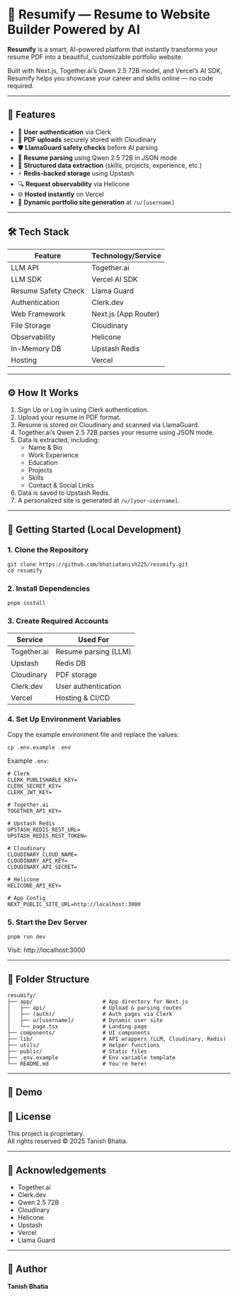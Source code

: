 # 🚀 Resumify — Resume to Website Builder Powered by AI

**Resumify** is a smart, AI-powered platform that instantly transforms your resume PDF into a beautiful, customizable portfolio website.

Built with Next.js, Together.ai’s Qwen 2.5 72B model, and Vercel’s AI SDK, Resumify helps you showcase your career and skills online — no code required.

---

## 🌟 Features

- 🔐 **User authentication** via Clerk
- 📄 **PDF uploads** securely stored with Cloudinary
- 🛡️ **LlamaGuard safety checks** before AI parsing
- 🤖 **Resume parsing** using Qwen 2.5 72B in JSON mode
- 🧠 **Structured data extraction** (skills, projects, experience, etc.)
- ⚡ **Redis-backed storage** using Upstash
- 🔍 **Request observability** via Helicone
- 🌐 **Hosted instantly** on Vercel
- 📂 **Dynamic portfolio site generation** at `/u/[username]`

---

## 🛠 Tech Stack

| Feature             | Technology/Service        |
|---------------------|---------------------------|
| LLM API             | Together.ai |
| LLM SDK             | Vercel AI SDK |
| Resume Safety Check | Llama Guard |
| Authentication      | Clerk.dev |
| Web Framework       | Next.js (App Router) |
| File Storage        | Cloudinary |
| Observability       | Helicone |
| In-Memory DB        | Upstash Redis |
| Hosting             | Vercel |

---

## ⚙️ How It Works

1. Sign Up or Log In using Clerk authentication.
2. Upload your resume in PDF format.
3. Resume is stored on Cloudinary and scanned via LlamaGuard.
4. Together.ai’s Qwen 2.5 72B parses your resume using JSON mode.
5. Data is extracted, including:
   - Name & Bio
   - Work Experience
   - Education
   - Projects
   - Skills
   - Contact & Social Links
6. Data is saved to Upstash Redis.
7. A personalized site is generated at `/u/[your-username]`.

---

## 🧪 Getting Started (Local Development)

### 1. Clone the Repository

    git clone https://github.com/bhatiatanish225/resumify.git
    cd resumify

### 2. Install Dependencies

    pnpm install

### 3. Create Required Accounts

| Service     | Used For               |
|-------------|------------------------|
| Together.ai | Resume parsing (LLM)   |
| Upstash     | Redis DB               |
| Cloudinary  | PDF storage            |
| Clerk.dev   | User authentication    |
| Vercel      | Hosting & CI/CD        |

### 4. Set Up Environment Variables

Copy the example environment file and replace the values:

    cp .env.example .env

Example `.env`:

    # Clerk
    CLERK_PUBLISHABLE_KEY=
    CLERK_SECRET_KEY=
    CLERK_JWT_KEY=

    # Together.ai
    TOGETHER_API_KEY=

    # Upstash Redis
    UPSTASH_REDIS_REST_URL=
    UPSTASH_REDIS_REST_TOKEN=

    # Cloudinary
    CLOUDINARY_CLOUD_NAME=
    CLOUDINARY_API_KEY=
    CLOUDINARY_API_SECRET=

    # Helicone
    HELICONE_API_KEY=

    # App Config
    NEXT_PUBLIC_SITE_URL=http://localhost:3000

### 5. Start the Dev Server

    pnpm run dev

Visit: http://localhost:3000

---

## 📁 Folder Structure

    resumify/
    ├── app/                      # App directory for Next.js
    │   ├── api/                  # Upload & parsing routes
    │   ├── (auth)/               # Auth pages via Clerk
    │   ├── u/[username]/         # Dynamic user site
    │   └── page.tsx              # Landing page
    ├── components/               # UI components
    ├── lib/                      # API wrappers (LLM, Cloudinary, Redis)
    ├── utils/                    # Helper functions
    ├── public/                   # Static files
    ├── .env.example              # Env variable template
    └── README.md                 # You're here!

---

## 📸 Demo

  



## 📄 License

This project is proprietary.  
All rights reserved © 2025 Tanish Bhatia.

---

## 🙏 Acknowledgements

- Together.ai
- Clerk.dev
- Qwen 2.5 72B
- Cloudinary
- Helicone
- Upstash
- Vercel
- Llama Guard

---

## 👤 Author

**Tanish Bhatia**  
